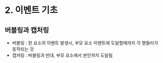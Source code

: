 # 2. 이벤트 기초

## 버블링과 캡처링

- 버블링 : 한 요소의 이벤트 발생시, 부모 요소 이벤트에 도달할때까지 각 핸들러가 동작되는 것 
- 캡처링 : 버블링과 반대, 부모 요소에서 본인까지 도달됨

